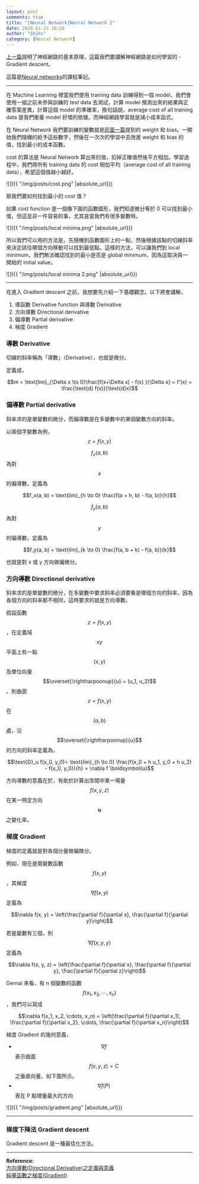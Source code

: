 ```yaml
---
layout: post
comments: true
title: "[Neural Network]Neural Network 2"
date: 2020-01-23 16:56
author: "Shihs"
category: [Neural Network]
---
```


[上一篇](https://shihs.github.io/blog/neural%20network/2020/01/22/Neural-Network-Neural-Network/)說明了神經網路的基本原理，這篇我們要講解神經網路是如何學習的 - Gradient descent。


這篇是[Neural networks](https://www.youtube.com/watch?v=IHZwWFHWa-w&list=PLZHQObOWTQDNU6R1_67000Dx_ZCJB-3pi&index=2)的課程筆記。

***

在 Machine Learning 裡當我們使用 training data 訓練得到一個 model，我們會使用一組之前未參與訓練的 test data 去測試，計算 model 預測出來的結果與正確答案差異，計算這個 model 的準確率，換句話說，average cost of all training data 是我們衡量 model 好壞的依據。而神經網路學習就是減小成本函式。

在 Neural Network 我們要訓練的變數就是[前面一篇](https://shihs.github.io/blog/neural%20network/2020/01/22/Neural-Network-Neural-Network/)提到的 weight 和 bias。一開始我們隨機的給予這些數字，然後在一次次的學習中去改進 weight 和 bias 的值，找到最小的成本函數。

cost 的算法是 Neural Network 算出來的值，扣掉正確值然後平方相加。學習過程中，我們將所有 training data 的 cost 相加平均（average cost of all training data），希望這個值越小越好。

![]({{ "/img/posts/cost.png" |absolute_url}})

那我們要如何找到最小的 cost 值？

如果 cost function 是一個像下圖的函數圖形，我們知道微分等於 0 可以找到最小值，但這並非一件容易的事，尤其是當我們有很多變數時。

![]({{ "/img/posts/local minima.png" |absolute_url}})

所以我們可以用的方法是，先隨機到函數圖形上的一點，然後根據該點的切線斜率來決定該往哪個方向移動可以找到最低點。這樣的方法，可以讓我們到 local minimum，我們無法確認找到的最小是否是 global minimum，因為這取決與一開始的 initial value。


![]({{ "/img/posts/local minima 2.png" |absolute_url}})


***

在進入 Gradient descent 之前，我想要先介紹一下基礎觀念。以下將會講解，

1. 導函數 Derivative function 與導數 Derivative
2. 方向導數 Directional derivative
3. 偏導數 Partial derivative
4. 梯度 Gradient

### 導數 Derivative

切線的斜率稱為「導數」（Derivative），也就是微分。

定義成，

$$m = \text{lim}_{\Delta x \to 0}\frac{f(x+\Delta x) - f(x) }{\Delta x} = f'(x) = \frac{\text{d} f(x)}{\text{d}x}$$



### 偏導數 Partial derivative

斜率求的是單變數的微分，而偏導數是在多變數中的某個變數方向的斜率。

以兩個字變數為例， $$z = f(x, y)$$

$$f_x(a, b)$$ 為對 $$x$$ 的偏導數，定義為 

$$f_x(a, b) = \text{lim}_{h \to 0} \frac{f(a + h, b) - f(a, b)}{h}$$


$$f_y(a, b)$$ 為對 $$y$$ 的偏導數，定義為 

$$f_y(a, b) = \text{lim}_{k \to 0} \frac{f(a, b + k) - f(a, b)}{k}$$


也就是對 x 或 y 方向做偏微分。


### 方向導數 Directional derivative

斜率求的是單變數的微分，在多變數中要求斜率必須要看是哪個方向的斜率，因為各個方向的斜率都不相同，這時要求的就是方向導數。


假設函數 $$z = f(x, y)$$，在定義域 $$xy$$ 平面上有一點 $$(x, y)$$ 及單位向量 $$\overset{\rightharpoonup}{u} = (u_1, u_2)$$。則曲面 $$z = f(x, y)$$ 在 $$(a, b)$$ 處，沿 $$\overset{\rightharpoonup}{u}$$ 的方向的斜率定義為，

$$\text{D}_u f(x_0, y_0)= \text{lim}_{h \to 0} \frac{f(x_0 + h u_1, y_0 + h u_2) - f(x_0, y_0)}{h} = \nabla f \boldsymbol{u}$$

方向導數的意義在於，有助於計算出空間中某一場量 $$f(x, y, z)$$ 在某一特定方向 $$\boldsymbol{u}$$ 之變化率。





### 梯度 Gradient

梯度的定義就是對各個分量做偏微分。

例如，現在是兩變數函數 $$f(x, y)$$，其梯度 $$\nabla f(x, y)$$ 定義為

$$\nabla f(x, y) = \left(\frac{\partial f}{\partial x}, \frac{\partial f}{\partial y}\right)$$


若是變數有三個，則 $$\nabla f(x, y, y)$$ 定義為

$$\nabla f(x, y, z) = \left(\frac{\partial f}{\partial x}, \frac{\partial f}{\partial y}, \frac{\partial f}{\partial z}\right)$$


Gernal 來看，有 n 個變數的函數 $$f(x_1, x_2, \cdots, x_n)$$，我們可以寫成 

$$\nabla f(x_1, x_2, \cdots, x_n) = \left(\frac{\partial f}{\partial x_1}, \frac{\partial f}{\partial x_2}, \cdots, \frac{\partial f}{\partial x_n}\right)$$


梯度 Gradient 的幾何意義，
- $$\nabla f$$ 表示曲面 $$f(x, y, z) = C$$ 之垂直向量，如下圖所示。
- $$\nabla f(P)$$ 表在 P 點增量最大的方向


![]({{ "/img/posts/gradient.png" |absolute_url}})

***

### 梯度下降法 Gradient descent

Gradient descent 是一種最佳化方法。


***

**Reference:**
<br>
[方向導數(Directional Derivative)之定義與意義](https://ocw.chu.edu.tw/pluginfile.php/827/mod_resource/content/33/Summary_227.pdf)
<br>
[純量函數之梯度(Gradient)](https://ocw.chu.edu.tw/pluginfile.php/826/mod_resource/content/31/Summary_226.pdf)

